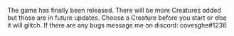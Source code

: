 The game has finally been released. There will be more Creatures added but those are in future updates. Choose a Creature before you start or else it will glitch. If there are any bugs message me on discord: covesghe#1236

